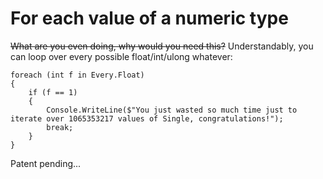 # For each value of a numeric type
~~What are you even doing, why would you need this?~~ Understandably, you can loop over every possible float/int/ulong whatever:

    foreach (int f in Every.Float)
    {
        if (f == 1)
        {
            Console.WriteLine($"You just wasted so much time just to iterate over 1065353217 values of Single, congratulations!");
            break;
        }
    }
Patent pending...
